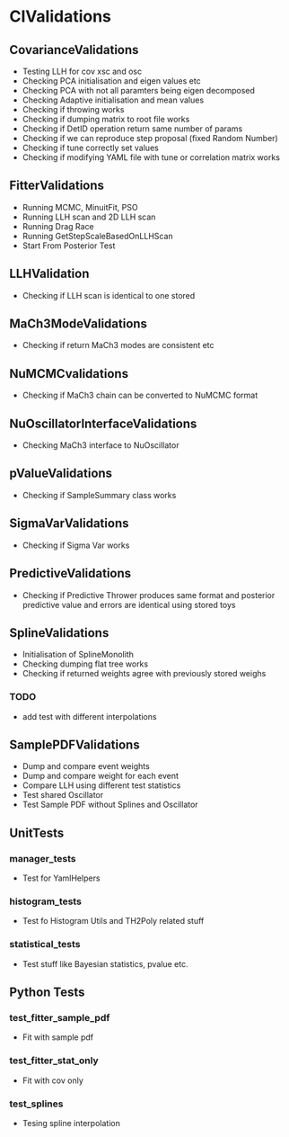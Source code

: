 # CIValidations

## CovarianceValidations
* Testing LLH for cov xsc and osc
* Checking PCA initialisation and eigen values etc
* Checking PCA with not all paramters being eigen decomposed
* Checking Adaptive initialisation and mean values
* Checking if throwing works
* Checking if dumping matrix to root file works
* Checking if DetID operation return same number of params
* Checking if we can reproduce step proposal (fixed Random Number)
* Checking if tune correctly set values
* Checking if modifying YAML file with tune or correlation matrix works

## FitterValidations
* Running MCMC, MinuitFit, PSO
* Running LLH scan and 2D LLH scan
* Running Drag Race
* Running GetStepScaleBasedOnLLHScan
* Start From Posterior Test

## LLHValidation
* Checking if LLH scan is identical to one stored

## MaCh3ModeValidations
* Checking if return MaCh3 modes are consistent etc

## NuMCMCvalidations
* Checking if MaCh3 chain can be converted to NuMCMC format

## NuOscillatorInterfaceValidations
* Checking MaCh3 interface to NuOscillator

## pValueValidations
* Checking if SampleSummary class works

## SigmaVarValidations
* Checking if Sigma Var works

## PredictiveValidations
* Checking if Predictive Thrower produces same format and posterior predictive value and errors are identical using stored toys

## SplineValidations
* Initialisation of SplineMonolith
* Checking dumping flat tree works
* Checking if returned weights agree with previously stored weighs

### TODO
* add test with different interpolations

## SamplePDFValidations
* Dump and compare event weights
* Dump and compare weight for each event
* Compare LLH using different test statistics
* Test shared Oscillator
* Test Sample PDF without Splines and Oscillator

## UnitTests

### manager_tests
* Test for YamlHelpers

### histogram_tests
* Test fo Histogram Utils and TH2Poly related stuff

### statistical_tests
* Test stuff like Bayesian statistics, pvalue etc.

## Python Tests

### test_fitter_sample_pdf
* Fit with sample pdf

### test_fitter_stat_only
* Fit with cov only

### test_splines
* Tesing spline interpolation

